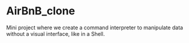 # AirBnB_clone
Mini project where we create a command interpreter to manipulate data without a visual interface, like in a Shell.
